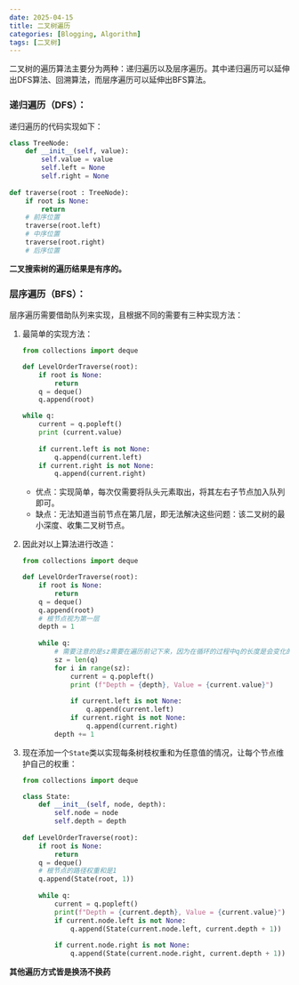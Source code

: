 ```yaml
---
date: 2025-04-15
title: 二叉树遍历
categories: [Blogging, Algorithm]
tags: [二叉树]
---
```


二叉树的遍历算法主要分为两种：递归遍历以及层序遍历。其中递归遍历可以延伸出DFS算法、回溯算法，而层序遍历可以延伸出BFS算法。

### 递归遍历（DFS）：
递归遍历的代码实现如下：
```python
class TreeNode:
    def __init__(self, value):
        self.value = value
        self.left = None
        self.right = None
        
def traverse(root : TreeNode):
    if root is None:
        return
    # 前序位置
    traverse(root.left)
    # 中序位置
    traverse(root.right)
    # 后序位置
```
**二叉搜索树的遍历结果是有序的。**

### 层序遍历（BFS）：
层序遍历需要借助队列来实现，且根据不同的需要有三种实现方法：
1. 最简单的实现方法：
    ```python
    from collections import deque

    def LevelOrderTraverse(root):
        if root is None:
            return
        q = deque()
        q.append(root)
    
    while q:
        current = q.popleft()
        print (current.value)
        
        if current.left is not None:
            q.append(current.left)
        if current.right is not None:
            q.append(current.right)
    ````
    - 优点：实现简单，每次仅需要将队头元素取出，将其左右子节点加入队列即可。
    - 缺点：无法知道当前节点在第几层，即无法解决这些问题：该二叉树的最小深度、收集二叉树节点。

2. 因此对以上算法进行改造：
    ```python
    from collections import deque

    def LevelOrderTraverse(root):
        if root is None:
            return
        q = deque()
        q.append(root)
        # 根节点视为第一层
        depth = 1
        
        while q:
            # 需要注意的是sz需要在遍历前记下来，因为在循环的过程中q的长度是会变化的
            sz = len(q)
            for i in range(sz):
                current = q.popleft()
                print (f"Depth = {depth}, Value = {current.value}")
                
                if current.left is not None:
                    q.append(current.left)
                if current.right is not None:
                    q.append(current.right)
            depth += 1           
    ```

3. 现在添加一个`State`类以实现每条树枝权重和为任意值的情况，让每个节点维护自己的权重：
    ```python
    from collections import deque

    class State:
        def __init__(self, node, depth):
            self.node = node
            self.depth = depth
            
    def LevelOrderTraverse(root):
        if root is None:
            return
        q = deque()
        # 根节点的路径权重和是1
        q.append(State(root, 1))
        
        while q:
            current = q.popleft()
            print(f"Depth = {current.depth}, Value = {current.value}")
            if current.node.left is not None:
                q.append(State(current.node.left, current.depth + 1))
                
            if current.node.right is not None:
                q.append(State(current.node.right, current.depth + 1))
    ```

**其他遍历方式皆是换汤不换药**